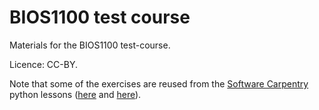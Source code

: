 # BIOS1100 test course

Materials for the BIOS1100 test-course.

Licence: CC-BY.

Note that some of the exercises are reused from the [Software Carpentry](software-carpentry.org) python lessons ([here](http://swcarpentry.github.io/python-novice-inflammation/) and [here](http://swcarpentry.github.io/python-novice-gapminder/)).